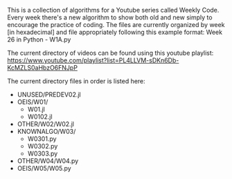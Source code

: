 This is a collection of algorithms for a Youtube series called Weekly Code. Every week there's a new algorithm to show both old and new simply to encourage the practice of coding. The files are currently organized by week [in hexadecimal] and file appropriately following this example format: Week 26 in Python - W1A.py 

The current directory of videos can be found using this youtube playlist:
https://www.youtube.com/playlist?list=PL4LLVM-sDKn6Db-KcMZLS0aHbzO6FNJpP

The current directory files in order is listed here:

- UNUSED/PREDEV02.jl
- OEIS/W01/
	- W01.jl
	- W0102.jl
- OTHER/W02/W02.jl
- KNOWNALGO/W03/
	- W0301.py
	- W0302.py
	- W0303.py
- OTHER/W04/W04.py
- OEIS/W05/W05.py
